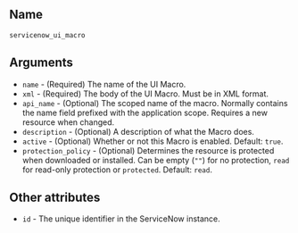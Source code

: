 ## Name

`servicenow_ui_macro`

## Arguments

* `name` - (Required) The name of the UI Macro.
* `xml` - (Required) The body of the UI Macro. Must be in XML format.
* `api_name` - (Optional) The scoped name of the macro. Normally contains the name field prefixed with the application scope. Requires a new resource when changed.
* `description` - (Optional) A description of what the Macro does.
* `active` - (Optional) Whether or not this Macro is enabled. Default: `true`.
* `protection_policy` - (Optional) Determines the resource is protected when downloaded or installed. Can be empty (`""`) for no protection, `read` for read-only protection or `protected`. Default: `read`.

## Other attributes
* `id` - The unique identifier in the ServiceNow instance.